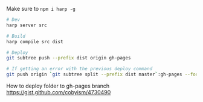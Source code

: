 Make sure to `npm i harp -g`

```sh
# Dev
harp server src

# Build
harp compile src dist

# Deploy
git subtree push --prefix dist origin gh-pages

# If getting an error with the previous deploy command
git push origin `git subtree split --prefix dist master`:gh-pages --force
```

How to deploy folder to gh-pages branch
https://gist.github.com/cobyism/4730490
